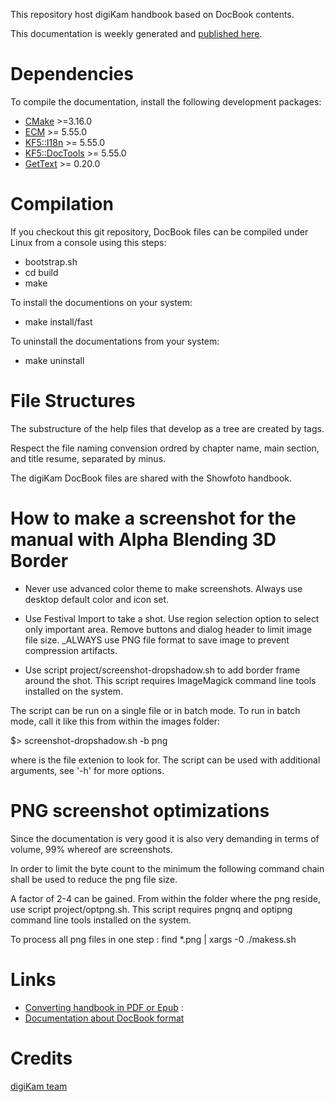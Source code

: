 This repository host digiKam handbook based on DocBook contents.

This documentation is weekly generated and [published here](https://docs.kde.org/index.php?language=en&package=digikam-doc).

# Dependencies

To compile the documentation, install the following development packages:

* [CMake](https://www.cmake.org) >=3.16.0
* [ECM](https://invent.kde.org/frameworks/extra-cmake-modules) >= 5.55.0
* [KF5::I18n](https://invent.kde.org/frameworks/ki18n) >= 5.55.0
* [KF5::DocTools](https://invent.kde.org/frameworks/kdoctools) >= 5.55.0
* [GetText](https://www.gnu.org/software/gettext) >= 0.20.0

# Compilation

If you checkout this git repository, DocBook files can be compiled under Linux from a console using this steps:

- bootstrap.sh
- cd build
- make

To install the documentions on your system:

- make install/fast

To uninstall the documentations from your system:

- make uninstall

# File Structures

The substructure of the help files that develop as a tree are created by <chapter> tags.

Respect the file naming convension ordred by chapter name, main section, and title resume, separated by minus.

The digiKam DocBook files are shared with the Showfoto handbook.

# How to make a screenshot for the manual with Alpha Blending 3D Border

- Never use advanced color theme to make screenshots. Always use desktop default color and icon set.

- Use Festival Import to take a shot. Use region selection option to select only
  important area. Remove buttons and dialog header to limit image file size.
  _ALWAYS use PNG file format to save image to prevent compression artifacts.

- Use script project/screenshot-dropshadow.sh to add border frame around the shot.
This script requires ImageMagick command line tools installed on the system.

The script can be run on a single file or in batch mode. To run in batch
mode, call it like this from within the images folder:

$> screenshot-dropshadow.sh -b png

where <png> is the file extenion to look for. The script can be used
with additional arguments, see '-h' for more options.

# PNG screenshot optimizations

Since the documentation is very good it is also very demanding in terms of volume, 99% whereof are screenshots.

In order to limit the byte count to the minimum the following command chain shall be used to reduce the png file size.

A factor of 2-4 can be gained. From within the folder where the png reside, use script project/optpng.sh.
This script requires pngnq and optipng command line tools installed on the system.

To process all png files in one step : find *.png | xargs -0 ./makess.sh

# Links

- [Converting handbook in PDF or Epub](https://userbase.kde.org/How_To_Convert_a_UserBase_Manual_to_Docbook#Converting_into_PDF) :
- [Documentation about DocBook format](https://community.kde.org/Get_Involved/documentation)

# Credits

[digiKam team](http://www.digikam.org)

